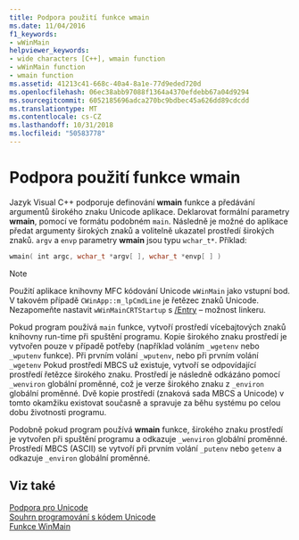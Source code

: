 ```yaml
---
title: Podpora použití funkce wmain
ms.date: 11/04/2016
f1_keywords:
- wWinMain
helpviewer_keywords:
- wide characters [C++], wmain function
- wWinMain function
- wmain function
ms.assetid: 41213c41-668c-40a4-8a1e-77d9eded720d
ms.openlocfilehash: 06ec38abb97088f1364a4370efdebb67a04d9294
ms.sourcegitcommit: 6052185696adca270bc9bdbec45a626dd89cdcdd
ms.translationtype: MT
ms.contentlocale: cs-CZ
ms.lasthandoff: 10/31/2018
ms.locfileid: "50583778"
---
```

# <a name="support-for-using-wmain"></a>Podpora použití funkce wmain

Jazyk Visual C++ podporuje definování **wmain** funkce a předávání argumentů širokého znaku Unicode aplikace. Deklarovat formální parametry **wmain**, pomocí ve formátu podobném `main`. Následně je možné do aplikace předat argumenty širokých znaků a volitelně ukazatel prostředí širokých znaků. `argv` a `envp` parametry **wmain** jsou typu `wchar_t*`. Příklad:

```cpp
wmain( int argc, wchar_t *argv[ ], wchar_t *envp[ ] )
```

> [!NOTE]
>  Použití aplikace knihovny MFC kódování Unicode `wWinMain` jako vstupní bod. V takovém případě `CWinApp::m_lpCmdLine` je řetězec znaků Unicode. Nezapomeňte nastavit `wWinMainCRTStartup` s [/Entry](../build/reference/entry-entry-point-symbol.md) – možnost linkeru.

Pokud program používá `main` funkce, vytvoří prostředí vícebajtových znaků knihovny run-time při spuštění programu. Kopie širokého znaku prostředí je vytvořen pouze v případě potřeby (například voláním `_wgetenv` nebo `_wputenv` funkce). Při prvním volání `_wputenv`, nebo při prvním volání `_wgetenv` Pokud prostředí MBCS už existuje, vytvoří se odpovídající prostředí řetězce širokého znaku. Prostředí je následně odkázáno pomocí `_wenviron` globální proměnné, což je verze širokého znaku z `_environ` globální proměnné. Dvě kopie prostředí (znaková sada MBCS a Unicode) v tomto okamžiku existovat současně a spravuje za běhu systému po celou dobu životnosti programu.

Podobně pokud program používá **wmain** funkce, širokého znaku prostředí je vytvořen při spuštění programu a odkazuje `_wenviron` globální proměnné. Prostředí MBCS (ASCII) se vytvoří při prvním volání `_putenv` nebo `getenv` a odkazuje `_environ` globální proměnné.

## <a name="see-also"></a>Viz také

[Podpora pro Unicode](../text/support-for-unicode.md)<br/>
[Souhrn programování s kódem Unicode](../text/unicode-programming-summary.md)<br/>
[Funkce WinMain](https://msdn.microsoft.com/library/windows/desktop/ms633559)